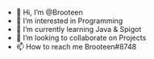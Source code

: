 - 👋 Hi, I’m @Brooteen
- 👀 I’m interested in Programming
- 🌱 I’m currently learning Java & Spigot
- 💞️ I’m looking to collaborate on Projects
- 📫 How to reach me Brooteen#8748


